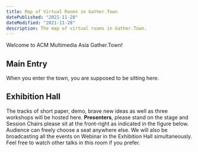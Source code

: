 ```yaml
---
title: Map of Virtual Rooms in Gather.Town
datePublished: "2021-11-28"
dateModified: "2021-11-28"
description: The map of virtual rooms in Gather.Town.
---
```


Welcome to ACM Multimedia Asia Gather.Town! 

## Main Entry

When you enter the town, you are supposed to be sitting here.

## Exhibition Hall
The tracks of short paper, demo, brave new ideas as well as three workshops will be hosted here. **Presenters**, please stand on the stage and Session Chairs please sit at the front-right as indicated in the figure below. Audience can freely choose a seat anywhere else. 
We will also be broadcasting all the events on Webinar in the Exhibition Hall simultaneously. Feel free to watch other talks in this room if you prefer. 
